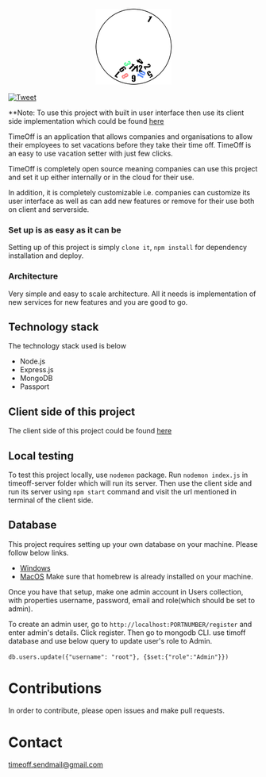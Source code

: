 <p align="center">
  <img src="screenshots/logo.png" />
</p>

[![Tweet](https://img.shields.io/twitter/url/http/shields.io.svg?style=social)](https://twitter.com/intent/tweet?text=Your%20employees%20want%20to%20set%20vacation%20before%20taking%20their%20time%20off?%20Here%20is%20an%20open%20source%20project%20that%20can%20help%20you%20to%20set%20their%20vacations&url=https://github.com/zafar-saleem/timeoff-server)

**Note: To use this project with built in user interface then use its client side implementation which could be found [here](https://github.com/zafar-saleem/timeoff-app)


TimeOff is an application that allows companies and organisations to allow their employees to set vacations before they take their time off. TimeOff is an easy to use vacation setter with just few clicks.

TimeOff is completely open source meaning companies can use this project and set it up either internally or in the cloud for their use.

In addition, it is completely customizable i.e. companies can customize its user interface as well as can add new features or remove for their use both
on client and serverside.

### Set up is as easy as it can be
Setting up of this project is simply `clone it`, `npm install` for dependency installation and deploy.

### Architecture
Very simple and easy to scale architecture. All it needs is implementation of new services for new features and you are good to go.

## Technology stack
The technology stack used is below
* Node.js
* Express.js
* MongoDB
* Passport

## Client side of this project
The client side of this project could be found [here](https://github.com/zafar-saleem/timeoff-app)

## Local testing
To test this project locally, use `nodemon` package. Run `nodemon index.js` in timeoff-server folder which will run its server. Then use the client side and run its server using `npm start` command and visit the url mentioned in terminal of the client side.

## Database
This project requires setting up your own database on your machine. Please follow below links.
* [Windows](https://docs.mongodb.com/v3.2/tutorial/install-mongodb-on-windows/)
* [MacOS](https://www.code2bits.com/how-to-install-mongodb-on-macos-using-homebrew/) Make sure that homebrew is already installed on your machine.

Once you have that setup, make one admin account in Users collection, with properties username, password, email and role(which should be set to admin).

To create an admin user, go to `http://localhost:PORTNUMBER/register` and enter admin's details. Click register. Then go to mongodb CLI. use timoff database and use below query to update user's role to Admin.

`db.users.update({"username": "root"}, {$set:{"role":"Admin"}})`

# Contributions
In order to contribute, please open issues and make pull requests.

# Contact
timeoff.sendmail@gmail.com
